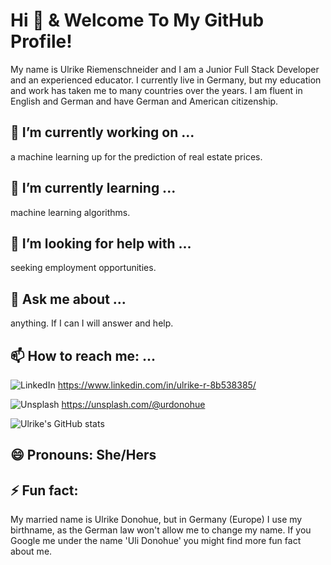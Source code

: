 # Hi 👋 & Welcome To My GitHub Profile!

My name is Ulrike Riemenschneider and I am a Junior Full Stack Developer and an experienced educator. I currently live in Germany, but my education and work has taken me to many countries over the years. I am fluent in English and German and have German and American citizenship. 

## 🔭 I’m currently working on ...
a machine learning up for the prediction of real estate prices.

## 🌱 I’m currently learning ... 
machine learning algorithms.

## 🤔 I’m looking for help with ...
seeking employment opportunities.

## 💬 Ask me about ...
anything. If I can I will answer and help.

## 📫 How to reach me: ...
![LinkedIn](https://img.shields.io/badge/LinkedIn-0077B5?style=for-the-badge&logo=linkedin&logoColor=white) 
https://www.linkedin.com/in/ulrike-r-8b538385/

![Unsplash](https://img.shields.io/badge/Unsplash-0077B5?style=for-the-badge&logo=unsplash&logoColor=white)
https://unsplash.com/@urdonohue

![Ulrike's GitHub stats](https://github-readme-stats.vercel.app/api?username=URiem&show_icons=true&theme=transparent&hide=contribs,prs)

## 😄 Pronouns: She/Hers
  
## ⚡ Fun fact: 
My married name is Ulrike Donohue, but in Germany (Europe) I use my birthname, as the German law won't allow me to change my name. If you Google me under the name 'Uli Donohue' you might find more fun fact about me.

